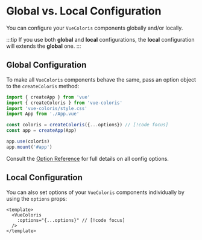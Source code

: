 # Global vs. Local Configuration

You can configure your `VueColoris` components globally and/or locally.

:::tip
If you use both **global** and **local** configurations, the **local** configuration will extends the **global** one.
:::

## Global Configuration

To make all `VueColoris` components behave the same, pass an option object to the `createColoris` method:

```js
import { createApp } from 'vue'
import { createColoris } from 'vue-coloris'
import 'vue-coloris/style.css'
import App from './App.vue'

const coloris = createColoris({...options}) // [!code focus]
const app = createApp(App)

app.use(coloris)
app.mount('#app')
```

Consult the [Option Reference](../reference/plugin-options) for full details on all config options.

## Local Configuration

You can also set options of your `VueColoris` components individually by using the `options` props:

```vue
<template>
  <VueColoris
    :options="{...options}" // [!code focus]
  />
</template>
```